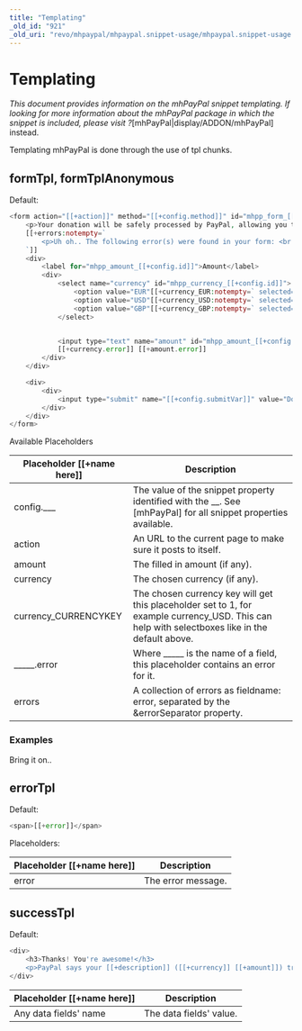 ```yaml
---
title: "Templating"
_old_id: "921"
_old_uri: "revo/mhpaypal/mhpaypal.snippet-usage/mhpaypal.snippet-usage.templating"
---
```


# Templating

_This document provides information on the mhPayPal snippet templating. If looking for more information about the mhPayPal package in which the snippet is included, please visit ?_\[mhPayPal|display/ADDON/mhPayPal\] instead.

Templating mhPayPal is done through the use of tpl chunks.

## formTpl, formTplAnonymous

Default:

``` php
<form action="[[+action]]" method="[[+config.method]]" id="mhpp_form_[[+config.id]]">
    <p>Your donation will be safely processed by PayPal, allowing you to donate via a PayPal account or directly with a credit card.</p>
    [[+errors:notempty=`
        <p>Uh oh.. The following error(s) were found in your form: <br />[[+errors]]</p>
    `]]
    <div>
        <label for="mhpp_amount_[[+config.id]]">Amount</label>
        <div>
            <select name="currency" id="mhpp_currency_[[+config.id]]">
                <option value="EUR"[[+currency_EUR:notempty=` selected="selected"`]]>EUR &euro;</option>
                <option value="USD"[[+currency_USD:notempty=` selected="selected"`]]>USD &#36;</option>
                <option value="GBP"[[+currency_GBP:notempty=` selected="selected"`]]>GBP &#163;</option>
            </select>


            <input type="text" name="amount" id="mhpp_amount_[[+config.id]]" />
            [[+currency.error]] [[+amount.error]]
        </div>
    </div>

    <div>
        <div>
            <input type="submit" name="[[+config.submitVar]]" value="Donate!" />
        </div>
    </div>
</form>
```

Available Placeholders

| Placeholder \[\[+name here\]\] | Description                                                                                                                                      |
| ------------------------------ | ------------------------------------------------------------------------------------------------------------------------------------------------ |
| config.\_\_\_                  | The value of the snippet property identified with the \_\_. See \[mhPayPal\] for all snippet properties available.                               |
| action                         | An URL to the current page to make sure it posts to itself.                                                                                      |
| amount                         | The filled in amount (if any).                                                                                                                   |
| currency                       | The chosen currency (if any).                                                                                                                    |
| currency\_CURRENCYKEY          | The chosen currency key will get this placeholder set to 1, for example currency\_USD. This can help with selectboxes like in the default above. |
| \_\_\_\_\_.error               | Where \_\_\_\_\_ is the name of a field, this placeholder contains an error for it.                                                              |
| errors                         | A collection of errors as fieldname: error, separated by the &errorSeparator property.                                                           |

### Examples

Bring it on..

## errorTpl

Default:

``` php
<span>[[+error]]</span>
```

Placeholders:

| Placeholder \[\[+name here\]\] | Description        |
| ------------------------------ | ------------------ |
| error                          | The error message. |

## successTpl

Default:

``` php
<div>
    <h3>Thanks! You're awesome!</h3>
    <p>PayPal says your [[+description]] ([[+currency]] [[+amount]]) transaction is [[+PAYMENTSTATUS]]! You're really cool for helping out on this project further. Do not hesitate to get in touch should you need help!</p>
</div>
```

| Placeholder \[\[+name here\]\] | Description             |
| ------------------------------ | ----------------------- |
| Any data fields' name          | The data fields' value. |